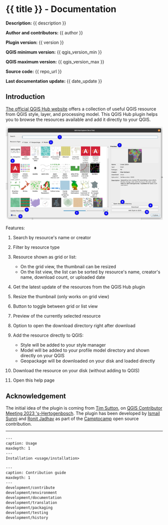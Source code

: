 # {{ title }} - Documentation

**Description:** {{ description }}

**Author and contributors:** {{ author }}

**Plugin version:** {{ version }}

**QGIS minimum version:** {{ qgis_version_min }}

**QGIS maximum version:** {{ qgis_version_max }}

**Source code:** {{ repo_url }}

**Last documentation update:** {{ date_update }}

## Introduction

[The official QGIS Hub website](https://plugins.qgis.org/styles/?order_by=-upload_date&&is_gallery=true) offers a collection of useful QGIS resource from QGIS style, layer, and processing model. This QGIS Hub plugin helps you to browse the resources available and add it directly to your QGIS.

![Resource Browser](images/resource_browser.png)

Features:

1. Search by resource's name or creator
2. Filter by resource type
3. Resource shown as grid or list:

   - On the grid view, the thumbnail can be resized
   - On the list view, the list can be sorted by resource's name, creator's name, download count, or uploaded date

4. Get the latest update of the resources from the QGIS Hub plugin
5. Resize the thumbnail (only works on grid view)
6. Button to toggle between grid or list view
7. Preview of the currently selected resource
8. Option to open the download directory right after download
9. Add the resource directly to QGIS:

   - Style will be added to your style manager
   - Model will be added to your profile model directory and shown directly on your QGIS
   - Geopackage will be downloaded on your disk and loaded directly

10. Download the resource on your disk (without adding to QGIS)
11. Open this help page

## Acknowledgement

The initial idea of the plugin is coming from [Tim Sutton](https://github.com/timlinux), on [QGIS Contributor Meeting 2023 's-Hertogenbosch](https://github.com/qgis/QGIS/wiki/25th-Contributor-Meeting-in-'s-Hertogenbosch). The plugin has been developed by [Ismail Sunni](https://github.com/ismailsunni) and [Ronit Jadhav](https://github.com/ronitjadhav) as part of the [Camptocamp](https://www.camptocamp.com/en) open source contribution.

---

```{toctree}
---
caption: Usage
maxdepth: 1
---
Installation <usage/installation>
```

```{toctree}
---
caption: Contribution guide
maxdepth: 1
---
development/contribute
development/environment
development/documentation
development/translation
development/packaging
development/testing
development/history
```

